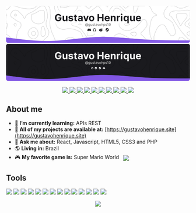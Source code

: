 <p>

![header-light](./assets/header-light.png#gh-light-mode-only)
![header-dark](./assets/header-dark.png#gh-dark-mode-only)

</p>

<p align="center">
    <a href="https://github.com/Gustavohps10#gh-light-mode-only">
        <img src="https://img.shields.io/static/v1?label=&message=VS Code&colorA=8257e6&colorB=ffffff&logo=visual%20studio%20code&logoColor=FFF&style=flat" />
        <img src="https://img.shields.io/static/v1?label=&message=React&colorA=8257e6&colorB=ffffff&logo=react&logoColor=FFF&style=flat" />
        <img src="https://img.shields.io/static/v1?label=&message=JavaScript&colorA=8257e6&colorB=ffffff&logo=javascript&logoColor=FFF&style=flat" />
        <img src="https://img.shields.io/static/v1?label=&message=TypeScript&colorA=8257e6&colorB=ffffff&logo=typescript&logoColor=FFF&style=flat" />
        <img src="https://img.shields.io/static/v1?label=&message=Node.js&colorA=8257e6&colorB=ffffff&logo=nodedotjs&logoColor=FFF&style=flat" />
    </a>
    <a href="https://github.com/Gustavohps10#gh-dark-mode-only">
        <img src="https://img.shields.io/static/v1?label=&message=VS Code&colorA=8257e6&colorB=1a1a1e&logo=visual%20studio%20code&logoColor=FFF&style=flat" />
        <img src="https://img.shields.io/static/v1?label=&message=React&colorA=8257e6&colorB=1a1a1e&logo=react&logoColor=FFF&style=flat" />
        <img src="https://img.shields.io/static/v1?label=&message=JavaScript&colorA=8257e6&colorB=1a1a1e&logo=javascript&logoColor=FFF&style=flat" />
        <img src="https://img.shields.io/static/v1?label=&message=TypeScript&colorA=8257e6&colorB=1a1a1e&logo=typescript&logoColor=FFF&style=flat" />
        <img src="https://img.shields.io/static/v1?label=&message=Node.js&colorA=8257e6&colorB=1a1a1e&logo=nodedotjs&logoColor=FFF&style=flat" />
    </a>
</p>

## About me
- 🧠 **I’m currently learning:** APIs REST
- 🔭 **All of my projects are available at:** [https://gustavohenrique.site](https://gustavohenrique.site)
- 💬 **Ask me about:** React, Javascript, HTML5, CSS3 and PHP
- 🌎 **Living in:** Brazil
- 🎮 **My favorite game is:** Super Mario World &nbsp; <img align="center" height="30" src="https://github.com/Gustavohps10/Gustavohps10/assets/61752235/a7babb20-a512-429e-af92-4107b5c3dda2">


## Tools
<p>
<img src="https://img.shields.io/static/v1?label=OS&message=Windows&colorA=1a1a1e&color=8257e6&logo=windows10&logoColor=FFFFFF&style=flat" />
<img src="https://img.shields.io/static/v1?label=Code&message=HTML5&colorA=1a1a1e&color=8257e6&logo=html5&logoColor=FFFFFF&style=flat" />
<img src="https://img.shields.io/static/v1?label=Code&message=CSS3&colorA=1a1a1e&colorB=8257e6&logo=css3&logoColor=FFFFFF&style=flat" />
<img src="https://img.shields.io/static/v1?label=Code&message=SCSS&colorA=1a1a1e&colorB=8257e6&logo=sass&logoColor=FFFFFF&style=flat" />
<img src="https://img.shields.io/static/v1?label=Code&message=Electron&colorA=1a1a1e&colorB=8257e6&logo=electron&logoColor=FFFFFF&style=flat" />
<img src="https://img.shields.io/static/v1?label=Code&message=PHP&colorA=1a1a1e&colorB=8257e6&logo=php&logoColor=FFFFFF&style=flat" />
<img src="https://img.shields.io/static/v1?label=Code&message=Laravel&colorA=1a1a1e&colorB=8257e6&logo=laravel&logoColor=FFFFFF&style=flat" />
<img src="https://img.shields.io/static/v1?label=Tools&message=MySQL&colorA=1a1a1e&colorB=8257e6&logo=mysql&logoColor=FFFFFF&style=flat" />
<img src="https://img.shields.io/static/v1?label=Tools&message=PostgreSQL&colorA=1a1a1e&colorB=8257e6&logo=postgresql&logoColor=FFFFFF&style=flat">
<img src="https://img.shields.io/static/v1?label=Tools&message=MongoDB&colorA=1a1a1e&colorB=8257e6&logo=mongodb&logoColor=FFFFFF&style=flat">
<img src="https://img.shields.io/static/v1?label=Code&message=Bootstrap&colorA=1a1a1e&colorB=8257e6&logo=bootstrap&logoColor=FFFFFF&style=flat" />
<img src="https://img.shields.io/static/v1?label=Code&message=Tailwind&colorA=1a1a1e&colorB=8257e6&logo=tailwindcss&logoColor=FFFFFF&style=flat" />
<img src="https://img.shields.io/static/v1?label=Tools&message=Docker&colorA=1a1a1e&colorB=8257e6&logo=docker&logoColor=FFFFFF&style=flat" />
<img src="https://img.shields.io/static/v1?label=Tools&message=Vercel&colorA=1a1a1e&colorB=8257e6&logo=vercel&logoColor=FFFFFF&style=flat" />
</p>

<p align="center"><img height="160em" src="https://github-readme-stats.vercel.app/api?username=gustavohps10&show_icons=true&include_all_commits=true&count_private=true&bg_color=1a1a1e&icon_color=8257e6&title_color=ffffff&text_color=717171&locale=pt-BR&hide_border=true"/></p>
